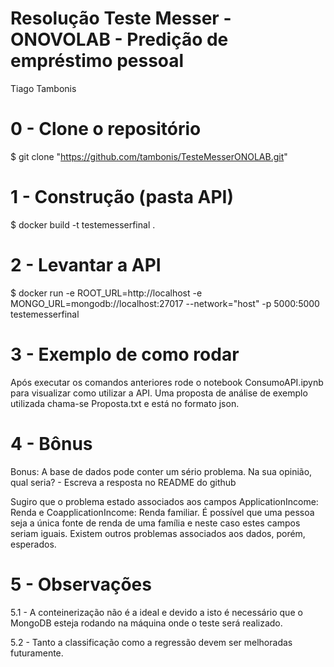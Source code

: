 # Resolução Teste Messer - ONOVOLAB - Predição de empréstimo pessoal

Tiago Tambonis

# 0 - Clone o repositório
$ git clone "https://github.com/tambonis/TesteMesserONOLAB.git"

# 1 - Construção (pasta API)

$ docker build -t testemesserfinal . 

# 2 - Levantar a API

$ docker run -e ROOT_URL=http://localhost -e MONGO_URL=mongodb://localhost:27017 --network="host" -p 5000:5000 testemesserfinal

# 3 - Exemplo de como rodar

Após executar os comandos anteriores rode o notebook ConsumoAPI.ipynb para visualizar como utilizar a API. 
Uma proposta de análise de exemplo utilizada chama-se Proposta.txt e está no formato json.

# 4 - Bônus

Bonus: A base de dados pode conter um sério problema. Na sua opinião, qual seria? - Escreva a resposta no README do github

Sugiro que o problema estado associados aos campos ApplicationIncome: Renda e CoapplicationIncome: Renda familiar. 
É possível que uma pessoa seja a única fonte de renda de uma família e neste caso estes campos seriam iguais. Existem outros problemas associados aos dados, porém, esperados.

# 5 - Observações

5.1 - A conteinerização não é a ideal e devido a isto é necessário que o MongoDB esteja rodando na máquina onde o teste será realizado.

5.2 - Tanto a classificação como a regressão devem ser melhoradas futuramente.
